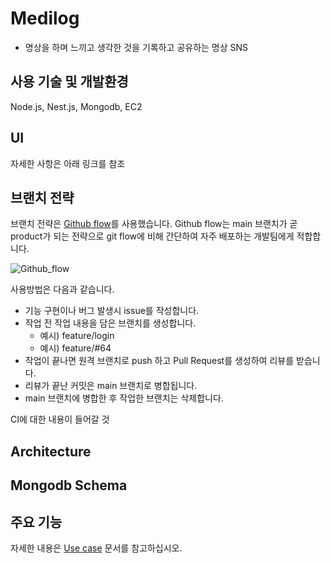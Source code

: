 # Medilog

- 명상을 하며 느끼고 생각한 것을 기록하고 공유하는 명상 SNS

## 사용 기술 및 개발환경

Node.js, Nest.js, Mongodb, EC2

## UI

자세한 사항은 아래 링크를 참조

## 브랜치 전략
브랜치 전략은 [Github flow](https://oogway.tistory.com/6)를 사용했습니다. Github flow는 main 브랜치가 곧 product가 되는 전략으로 git flow에 비해 간단하여 자주 배포하는 개발팀에게 적합합니다.

![Github_flow](https://blog.kakaocdn.net/dn/NDqYw/btrCBZEw19s/VTKqKnsaZzkFBEHAhWhCwk/img.png)

사용방법은 다음과 같습니다.

- 기능 구현이나 버그 발생시 issue를 작성합니다.
- 작업 전 작업 내용을 담은 브랜치를 생성합니다.
  - 예시) feature/login
  - 예시) feature/#64
- 작업이 끝나면 원격 브랜치로 push 하고 Pull Request를 생성하여 리뷰를 받습니다.
- 리뷰가 끝난 커밋은 main 브랜치로 병합됩니다.
- main 브랜치에 병합한 후 작업한 브랜치는 삭제합니다.

CI에 대한 내용이 들어갈 것

## Architecture

## Mongodb Schema

## 주요 기능
자세한 내용은 [Use case](https://github.com/onezerokang/medilog/wiki/Use-case) 문서를 참고하십시오.
